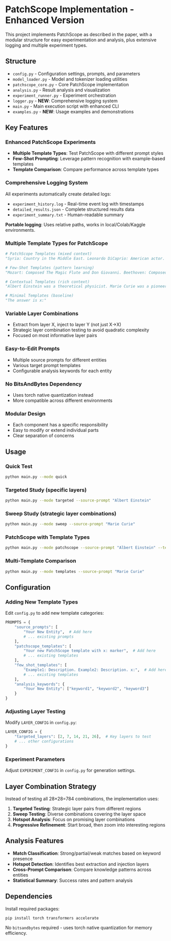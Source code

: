 # PatchScope Implementation - Enhanced Version

This project implements PatchScope as described in the paper, with a modular structure for easy experimentation and analysis, plus extensive logging and multiple experiment types.

## Structure

- `config.py` - Configuration settings, prompts, and parameters
- `model_loader.py` - Model and tokenizer loading utilities  
- `patchscope_core.py` - Core PatchScope implementation
- `analysis.py` - Result analysis and visualization
- `experiment_runner.py` - Experiment orchestration
- `logger.py` - **NEW**: Comprehensive logging system
- `main.py` - Main execution script with enhanced CLI
- `examples.py` - **NEW**: Usage examples and demonstrations

## Key Features

### **Enhanced PatchScope Experiments**
- **Multiple Template Types**: Test PatchScope with different prompt styles
- **Few-Shot Prompting**: Leverage pattern recognition with example-based templates
- **Template Comparison**: Compare performance across template types


### **Comprehensive Logging System**
All experiments automatically create detailed logs:
- `experiment_history.log` - Real-time event log with timestamps
- `detailed_results.json` - Complete structured results data  
- `experiment_summary.txt` - Human-readable summary

**Portable logging**: Uses relative paths, works in local/Colab/Kaggle environments.

### **Multiple Template Types for PatchScope**
```python
# PatchScope Templates (mixed context)
"Syria: Country in the Middle East. Leonardo DiCaprio: American actor. x:"

# Few-Shot Templates (pattern learning)
"Mozart: Composed The Magic Flute and Don Giovanni. Beethoven: Composed the Ninth Symphony and Moonlight Sonata. x:"

# Contextual Templates (rich context)
"Albert Einstein was a theoretical physicist. Marie Curie was a pioneering scientist. x:"

# Minimal Templates (baseline)
"The answer is x:"
```

### Variable Layer Combinations
- Extract from layer X, inject to layer Y (not just X→X)
- Strategic layer combination testing to avoid quadratic complexity
- Focused on most informative layer pairs

### Easy-to-Edit Prompts
- Multiple source prompts for different entities
- Various target prompt templates
- Configurable analysis keywords for each entity

### No BitsAndBytes Dependency  
- Uses torch native quantization instead
- More compatible across different environments

### Modular Design
- Each component has a specific responsibility
- Easy to modify or extend individual parts
- Clear separation of concerns

## Usage

### Quick Test
```bash
python main.py --mode quick
```

### Targeted Study (specific layers)
```bash
python main.py --mode targeted --source-prompt "Albert Einstein"
```

### Sweep Study (strategic layer combinations)
```bash
python main.py --mode sweep --source-prompt "Marie Curie" 
```

### PatchScope with Template Types
```bash
python main.py --mode patchscope --source-prompt "Albert Einstein" --template-type few_shot
```

### Multi-Template Comparison
```bash
python main.py --mode templates --source-prompt "Marie Curie"
```

## Configuration

### Adding New Template Types
Edit `config.py` to add new template categories:

```python
PROMPTS = {
    "source_prompts": [
        "Your New Entity",  # Add here
        # ... existing prompts
    ],
    "patchscope_templates": [
        "Your new PatchScope template with x: marker",  # Add here
        # ... existing templates  
    ],
    "few_shot_templates": [
        "Example1: Description. Example2: Description. x:",  # Add here
        # ... existing templates
    ],
    "analysis_keywords": {
        "Your New Entity": ["keyword1", "keyword2", "keyword3"]
    }
}
```

### Adjusting Layer Testing
Modify `LAYER_CONFIG` in `config.py`:

```python
LAYER_CONFIG = {
    "targeted_layers": [2, 7, 14, 21, 26],  # Key layers to test
    # ... other configurations
}
```

### Experiment Parameters
Adjust `EXPERIMENT_CONFIG` in `config.py` for generation settings.

## Layer Combination Strategy

Instead of testing all 28×28=784 combinations, the implementation uses:

1. **Targeted Testing**: Strategic layer pairs from different regions
2. **Sweep Testing**: Diverse combinations covering the layer space
3. **Hotspot Analysis**: Focus on promising layer combinations
4. **Progressive Refinement**: Start broad, then zoom into interesting regions

## Analysis Features

- **Match Classification**: Strong/partial/weak matches based on keyword presence
- **Hotspot Detection**: Identifies best extraction and injection layers  
- **Cross-Prompt Comparison**: Compare knowledge patterns across entities
- **Statistical Summary**: Success rates and pattern analysis

## Dependencies

Install required packages:
```bash
pip install torch transformers accelerate
```

No `bitsandbytes` required - uses torch native quantization for memory efficiency.
